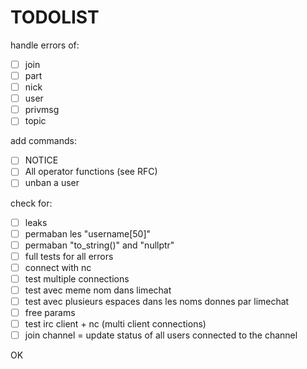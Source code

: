 # TODOLIST

handle errors of:

- [ ] join
- [ ] part
- [ ] nick
- [ ] user
- [ ] privmsg
- [ ] topic

add commands:

- [ ] NOTICE
- [ ] All operator functions (see RFC)
- [ ] unban a user

check for:

- [ ] leaks
- [ ] permaban les "username[50]"
- [ ] permaban "to_string()" and "nullptr"
- [ ] full tests for all errors
- [ ] connect with nc
- [ ] test multiple connections
- [ ] test avec meme nom dans limechat
- [ ] test avec plusieurs espaces dans les noms donnes par limechat
- [ ] free params
- [ ] test irc client + nc (multi client connections)
- [ ] join channel = update status of all users connected to the channel

OK